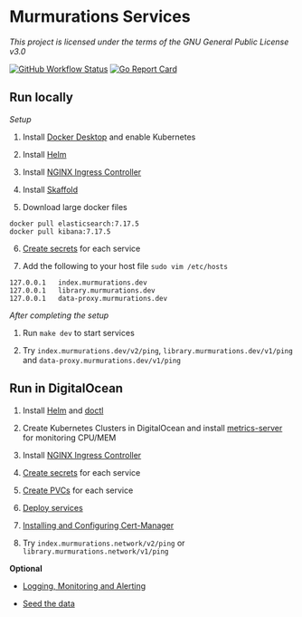 # Murmurations Services

_This project is licensed under the terms of the GNU General Public License v3.0_

[![GitHub Workflow Status](https://img.shields.io/github/actions/workflow/status/MurmurationsNetwork/MurmurationsServices/main.yaml?branch=main&style=flat-square)](https://github.com/MurmurationsNetwork/MurmurationsServices/actions)
[![Go Report Card](https://goreportcard.com/badge/github.com/MurmurationsNetwork/MurmurationsServices?style=flat-square)](https://goreportcard.com/report/github.com/MurmurationsNetwork/MurmurationsServices)

## Run locally

*Setup*

1. Install [Docker Desktop](https://www.docker.com/products/docker-desktop) and enable Kubernetes

2. Install [Helm](https://helm.sh/docs/intro/install/)

3. Install [NGINX Ingress Controller](.doc/ingress-nginx)

4. Install [Skaffold](https://skaffold.dev/docs/install/)

5. Download large docker files

```
docker pull elasticsearch:7.17.5
docker pull kibana:7.17.5
```

6. [Create secrets](.doc/secrets.md) for each service

7. Add the following to your host file `sudo vim /etc/hosts`

```
127.0.0.1   index.murmurations.dev
127.0.0.1   library.murmurations.dev
127.0.0.1   data-proxy.murmurations.dev
```

*After completing the setup*

1. Run `make dev` to start services

2. Try `index.murmurations.dev/v2/ping`, `library.murmurations.dev/v1/ping` and `data-proxy.murmurations.dev/v1/ping`

## Run in DigitalOcean

1. Install [Helm](https://helm.sh/docs/intro/install/) and [doctl](https://github.com/digitalocean/doctl#installing-doctl)

2. Create Kubernetes Clusters in DigitalOcean and install [metrics-server](https://github.com/kubernetes-sigs/metrics-server#installation) for monitoring CPU/MEM

3. Install [NGINX Ingress Controller](.doc/ingress-nginx)

4. [Create secrets](.doc/secrets.md) for each service

5. [Create PVCs](.doc/pvcs.md) for each service

6. [Deploy services](.doc/deploy-services.md)

7. [Installing and Configuring Cert-Manager](.doc/cert-manager.md)

8. Try `index.murmurations.network/v2/ping` or `library.murmurations.network/v1/ping`

**Optional**

- [Logging, Monitoring and Alerting](.doc/logging-monitoring-alerting/README.md)

- [Seed the data](.doc/seed.md)
